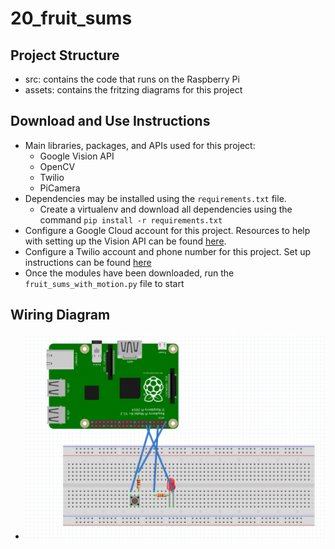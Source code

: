 # 20_fruit_sums

## Project Structure
- src: contains the code that runs on the Raspberry Pi
- assets: contains the fritzing diagrams for this project

## Download and Use Instructions
- Main libraries, packages, and APIs used for this project:
	- Google Vision API
	- OpenCV
	- Twilio
	- PiCamera
- Dependencies may be installed using the `requirements.txt` file. 
	- Create a virtualenv and download all dependencies using the command `pip install -r requirements.txt`
- Configure a Google Cloud account for this project. Resources to help with setting up the Vision API can be found [here](https://cloud.google.com/vision/docs/setup).
- Configure a Twilio account and phone number for this project. Set up instructions can be found [here](https://www.twilio.com/docs/usage/tutorials/how-to-use-your-free-trial-account) 
- Once the modules have been downloaded, run the `fruit_sums_with_motion.py` file to start 


## Wiring Diagram
- ![image](assets/fruit_sums_diagram.png)
